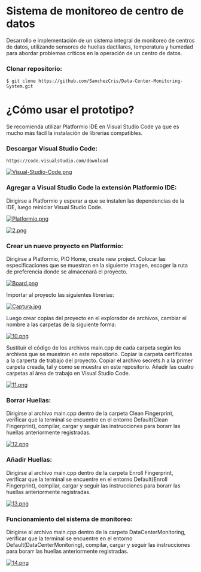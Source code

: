 # Sistema de monitoreo de centro de datos

Desarrollo e implementación de un sistema integral de monitoreo de centros de datos, utilizando sensores de huellas dactilares, temperatura y humedad para abordar problemas críticos en la operación de un centro de datos.

### Clonar repositorio:

    $ git clone https://github.com/SanchezCris/Data-Center-Monitoring-System.git

# ¿Cómo usar el prototipo?

Se recomienda utilizar Platformio IDE en Visual Studio Code ya que es mucho más fácil la instalación de librerías compatibles.

### Descargar Visual Studio Code:

    https://code.visualstudio.com/download

[![Visual-Studio-Code.png](https://i.postimg.cc/kGLLTj38/Visual-Studio-Code.png)](https://postimg.cc/H84Sx9Ls)

### Agregar a Visual Studio Code la extensión Platformio IDE:

Dirigirse a Platformio y esperar a que se instalen las dependencias de la IDE, luego reiniciar Visual Studio Code.

[![Platformio.png](https://i.postimg.cc/xTFmjXJ4/Platformio.png)](https://postimg.cc/jLP2ZdhH)

[![2.png](https://i.postimg.cc/N06jJvLQ/2.png)](https://postimg.cc/TyPx1Srs)

### Crear un nuevo proyecto en Platformio:

Dirigirse a Platformio, PIO Home, create new project. Colocar las especificaciones que se muestran en la siguiente imagen, escoger la ruta de preferencia donde se almacenará el proyecto.

[![Board.png](https://i.postimg.cc/gJNt3xYZ/Board.png)](https://postimg.cc/xJNP2TNf)

Importar al proyecto las siguientes librerías:

[![Captura.jpg](https://i.postimg.cc/RhqBrQWG/Captura.jpg)](https://postimg.cc/Lgd7LPBZ)

Luego crear copias del proyecto en el explorador de archivos, cambiar el nombre a las carpetas de la siguiente forma:

[![10.png](https://i.postimg.cc/R0NCxB2w/10.png)](https://postimg.cc/3yQQ2P8w)

Sustituir el código de los archivos main.cpp de cada carpeta según los archivos que se muestran en este repositorio.
Copiar la carpeta certificates a la carperta de trabajo del proyecto.
Copiar el archivo secrets.h a la primer carpeta creada, tal y como se muestra en este repositorio.
Añadir las cuatro carpetas al área de trabajo en Visual Studio Code. 

[![11.png](https://i.postimg.cc/GhQP2Wm4/11.png)](https://postimg.cc/bsZSVFbP)

### Borrar Huellas:

Dirigirse al archivo main.cpp dentro de la carpeta Clean Fingerprint, verificar que la terminal se encuentre en el entorno Default(Clean Fingerprint), compilar, cargar y seguir las instrucciones para borarr las huellas anteriormente registradas.

[![12.png](https://i.postimg.cc/NGNmv1JX/12.png)](https://postimg.cc/vDVcW6d8)

### Añadir Huellas:

Dirigirse al archivo main.cpp dentro de la carpeta Enroll Fingerprint, verificar que la terminal se encuentre en el entorno Default(Enroll Fingerprint), compilar, cargar y seguir las instrucciones para borarr las huellas anteriormente registradas.

[![13.png](https://i.postimg.cc/VvLYf0NZ/13.png)](https://postimg.cc/k6zrw4KW)

### Funcionamiento del sistema de monitoreo:

Dirigirse al archivo main.cpp dentro de la carpeta DataCenterMonitoring, verificar que la terminal se encuentre en el entorno Default(DataCenterMonitoring), compilar, cargar y seguir las instrucciones para borarr las huellas anteriormente registradas.

[![14.png](https://i.postimg.cc/ZRwGL7Tj/14.png)](https://postimg.cc/Hc7vYt87)
